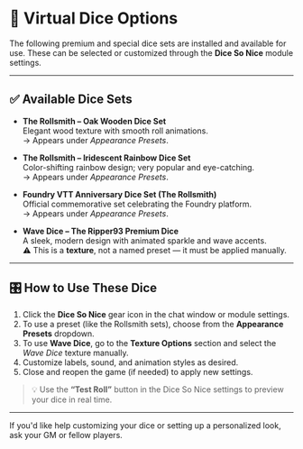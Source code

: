 # 🎲 Virtual Dice Options

The following premium and special dice sets are installed and available for use. These can be selected or customized through the **Dice So Nice** module settings.

---

## ✅ Available Dice Sets

- **The Rollsmith – Oak Wooden Dice Set**  
  Elegant wood texture with smooth roll animations.  
  → Appears under *Appearance Presets*.

- **The Rollsmith – Iridescent Rainbow Dice Set**  
  Color-shifting rainbow design; very popular and eye-catching.  
  → Appears under *Appearance Presets*.

- **Foundry VTT Anniversary Dice Set (The Rollsmith)**  
  Official commemorative set celebrating the Foundry platform.  
  → Appears under *Appearance Presets*.

- **Wave Dice – The Ripper93 Premium Dice**  
  A sleek, modern design with animated sparkle and wave accents.  
  ⚠️ This is a **texture**, not a named preset — it must be applied manually.

---

## 🎛 How to Use These Dice

1. Click the **Dice So Nice** gear icon in the chat window or module settings.
2. To use a preset (like the Rollsmith sets), choose from the **Appearance Presets** dropdown.
3. To use **Wave Dice**, go to the **Texture Options** section and select the *Wave Dice* texture manually.
4. Customize labels, sound, and animation styles as desired.
5. Close and reopen the game (if needed) to apply new settings.

> 💡 Use the **“Test Roll”** button in the Dice So Nice settings to preview your dice in real time.

---

If you'd like help customizing your dice or setting up a personalized look, ask your GM or fellow players.
